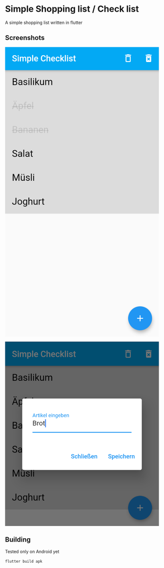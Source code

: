 # Simple Shopping list / Check list

A simple shopping list written in flutter

## Screenshots
![overview](./screenshots/overview.png)

![add_item](./screenshots/add_item.png)

## Building
Tested only on Android yet

```flutter build apk```
